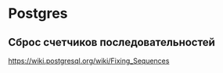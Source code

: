 # Postgres 
## Сброс счетчиков последовательностей
https://wiki.postgresql.org/wiki/Fixing_Sequences
